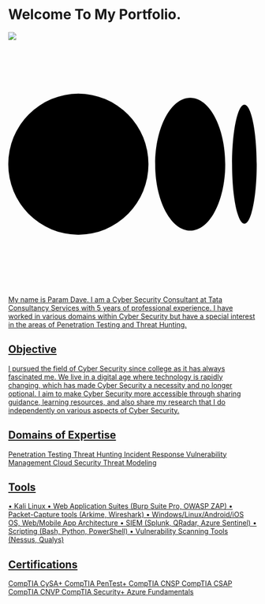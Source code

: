 # Welcome To My Portfolio.
<a href="https://www.linkedin.com/in/param-dave-807334135"><img src="https://img.shields.io/badge/-LinkedIn-0072b1?&style=for-the-badge&logo=linkedin&logoColor=white" /></a>
<a href="https://pkd5085.medium.com"><svg role="img" viewBox="0 0 24 24" xmlns="http://www.w3.org/2000/svg"><title>Medium</title><path d="M13.54 12a6.8 6.8 0 01-6.77 6.82A6.8 6.8 0 010 12a6.8 6.8 0 016.77-6.82A6.8 6.8 0 0113.54 12zM20.96 12c0 3.54-1.51 6.42-3.38 6.42-1.87 0-3.39-2.88-3.39-6.42s1.52-6.42 3.39-6.42 3.38 2.88 3.38 6.42M24 12c0 3.17-.53 5.75-1.19 5.75-.66 0-1.19-2.58-1.19-5.75s.53-5.75 1.19-5.75C23.47 6.25 24 8.83 24 12z"/></svg>

My name is Param Dave. I am a Cyber Security Consultant at Tata Consultancy Services with 5 years of professional experience. I have worked in various domains within Cyber Security but have a special interest in the areas of Penetration Testing and Threat Hunting.

## Objective
I pursued the field of Cyber Security since college as it has always fascinated me. We live in a digital age where technology is rapidly changing, which has made Cyber Security a necessity and no longer optional. I aim to make Cyber Security more accessible through sharing guidance, learning resources, and also share my research that I do independently on various aspects of Cyber Security.

## Domains of Expertise
Penetration Testing
Threat Hunting
Incident Response
Vulnerability Management
Cloud Security
Threat Modeling

## Tools
• Kali Linux
• Web Application Suites (Burp Suite Pro, OWASP ZAP)
• Packet-Capture tools (Arkime, Wireshark)
• Windows/Linux/Android/iOS OS, Web/Mobile App Architecture
• SIEM (Splunk, QRadar, Azure Sentinel)
• Scripting (Bash, Python, PowerShell)
• Vulnerability Scanning Tools (Nessus, Qualys)

## Certifications
<div>
 CompTIA CySA+
 CompTIA PenTest+
 CompTIA CNSP
 CompTIA CSAP
 CompTIA CNVP
 CompTIA Security+
 Azure Fundamentals
</div>
